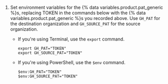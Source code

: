 1. Set environment variables for the {% data variables.product.pat_generic %}s, replacing TOKEN in the commands below with the {% data variables.product.pat_generic %}s you recorded above. Use `GH_PAT` for the destination organization and `GH_SOURCE_PAT` for the source organization.

   * If you're using Terminal, use the `export` command.

      ```shell copy
      export GH_PAT="TOKEN"
     export GH_SOURCE_PAT="TOKEN"
      ```

   * If you're using PowerShell, use the `$env` command.

      ```shell copy
      $env:GH_PAT="TOKEN"
     $env:GH_SOURCE_PAT="TOKEN"
      ```
